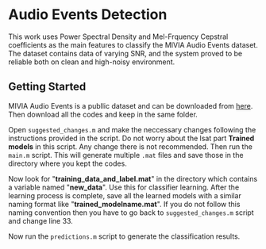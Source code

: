 # Audio Events Detection

This work uses Power Spectral Density and Mel-Frquency Cepstral coefficients as the main features to classify the MIVIA Audio Events dataset. The dataset contains data of varying SNR, and the system proved to be reliable both on clean and high-noisy environment.

## Getting Started

MIVIA Audio Events is a publlic dataset and can be downloaded from [here](https://mivia.unisa.it/datasets/audio-analysis/mivia-audio-events/). Then download all the codes and keep in the same folder.

Open `suggested_changes.m` and make the neccessary changes following the instructions provided in the script. Do not worry about the lsat part **Trained models** in this script. Any change there is not recommended.
Then run the `main.m` script. This will generate multiple `.mat` files and save those in the directory where you kept the codes.

Now look for "**training_data_and_label.mat**" in the directory which contains a variable named "**new_data**". Use this for classifier learning. After the learning process is complete, save all the learned models with a similar naming format like "**trained_modelname.mat**". If you do not follow this naming convention then you have to go back to `suggested_changes.m` script and change line 33.

Now run the `predictions.m` script to generate the classification results.
